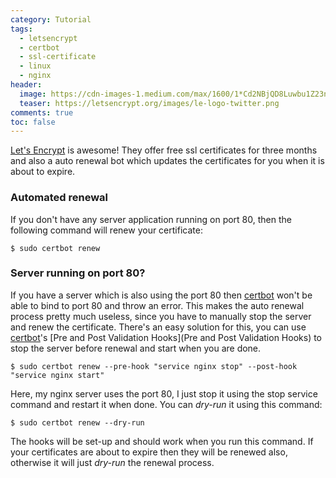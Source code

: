 ```yaml
---
category: Tutorial
tags: 
  - letsencrypt
  - certbot
  - ssl-certificate
  - linux
  - nginx
header:
  image: https://cdn-images-1.medium.com/max/1600/1*Cd2NBjQD8Luwbu1Z23n5QQ.png
  teaser: https://letsencrypt.org/images/le-logo-twitter.png
comments: true
toc: false
---
```


[Let's Encrypt](https://letsencrypt.org/) is awesome! They offer free ssl certificates for three months and also a auto renewal bot which updates the certificates for you when it is about to expire.

### Automated renewal

If you don't have any server application running on port 80, then the following command will renew your certificate:
```
$ sudo certbot renew
```

### Server running on port 80?
If you have a server which is also using the port 80 then [certbot](https://certbot.eff.org/) won't be able to bind to port 80 and throw an error. This makes the auto renewal process pretty much useless, since you have to manually stop the server and renew the certificate.
There's an easy solution for this, you can use [certbot](https://certbot.eff.org/)'s [Pre and Post Validation Hooks](Pre and Post Validation Hooks) to stop the server before renewal and start when you are done.

```
$ sudo certbot renew --pre-hook "service nginx stop" --post-hook "service nginx start"
```
Here, my nginx server uses the port 80, I just stop it using the stop service command and restart it when done. 
You can *dry-run* it using this command:

```
$ sudo certbot renew --dry-run
```

The hooks will be set-up and should work when you run this command. If your certificates are about to expire then they will be renewed also, otherwise it will just *dry-run* the renewal process.
